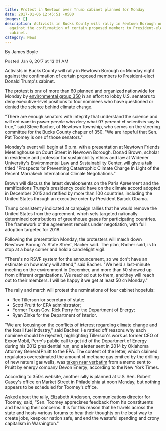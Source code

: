 ```yaml
---
title: Protest in Newtown over Trump cabinet planned for Monday
date: 2017-01-06 12:45:51 -0500
images: []
description: Activists in Bucks County will rally in Newtown Borough on Monday night
  against the confirmation of certain proposed members to President-elect Donald Trump's
  cabinet.
category: News
---
```

By James Boyle

Posted Jan 6, 2017 at 12:01 AM

Activists in Bucks County will rally in Newtown Borough on Monday night against the confirmation of certain proposed members to President-elect Donald Trump's cabinet.

The protest is one of more than 60 planned and organized nationwide for Monday by  [environmental group 350](https://350.org/) in an effort to lobby U.S. senators to deny executive-level positions to four nominees who have questioned or denied the science behind climate change.

"There are enough senators with integrity that understand the science and will not want in power people who deny what 97 percent of scientists say is true," said Steve Bacher, of Newtown Township, who serves on the steering committee for the Bucks County chapter of 350. "We are hopeful that Sen. Pat Toomey is one of those senators."

Monday's event will begin at 6 p.m. with a presentation at Newtown Friends Meetinghouse on Court Street in Newtown Borough. Donald Brown, scholar in residence and professor for sustainability ethics and law at Widener University's Environmental Law and Sustainability Center, will give a talk titled "Prospects for Preventing Catastrophic Climate Change In Light of the Recent Marrakech International Climate Negotiations."

Brown will discuss the latest developments on the  [Paris Agreement](http://www.c2es.org/international/negotiations/cop22-marrakech/summary) and the ramifications Trump's presidency could have on the climate accord adopted in December 2015 and ratified by more than 100 countries, including the United States through an executive order by President Barack Obama.

Trump consistently indicated at campaign rallies that he would remove the United States from the agreement, which sets targeted nationally determined contributions of greenhouse gases for participating countries. The framework of the agreement remains under negotiation, with full adoption targeted for 2018.

Following the presentation Monday, the protesters will march down Newtown Borough's State Street, Bacher said. The plan, Bacher said, is to stop at a busy corner and hold a candlelight vigil.

"There's no RSVP system for the announcement, so we don't have an estimate on how many will attend," said Bacher. "We held a last-minute meeting on the environment in December, and more than 50 showed up from different organizations. We reached out to them, and they will reach out to their members. I will be happy if we get at least 50 on Monday."

The rally and march will protest the nominations of four cabinet hopefuls:

* Rex Tillerson for secretary of state;
* Scott Pruitt for EPA administrator;
* Former Texas Gov. Rick Perry for the Department of Energy;
* Ryan Zinke for the Department of Interior.

"We are focusing on the conflicts of interest regarding climate change and the fossil fuel industry," said Bacher. He rattled off reasons why each nominee should be rejected, highlighting Tillerson's work as former CEO of ExxonMobil, Perry's public call to get rid of the Department of Energy during his 2012 presidential run, and a letter sent in 2014 by Oklahoma Attorney General Pruitt to the EPA. The content of the letter, which claimed regulators overestimated the amount of methane gas emitted by the drilling of new natural gas wells, was  [taken near verbatim](https://www.nytimes.com/2014/12/07/us/politics/energy-firms-in-secretive-alliance-with-attorneys-general.html?_r=0) from a memo sent to Pruitt by energy company Devon Energy, according to the New York Times.

According to 350′s website, another rally is planned at U.S. Sen. Robert Casey's office on Market Street in Philadelphia at noon Monday, but nothing appears to be scheduled for Toomey's office.

Asked about the rally, Elizabeth Anderson, communications director for Toomey, said, "Sen. Toomey appreciates feedback from his constituents and hearing their concerns. It is for this reason that he travels across the state and hosts various forums to hear their thoughts on the best way to create jobs, keep our nation safe, and end the wasteful spending and crony capitalism in Washington."
